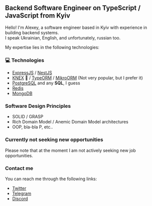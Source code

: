 
## Backend Software Engineer on TypeScript / JavaScript from Kyiv

Hello! I'm Alexey, a software engineer based in Kyiv with experience in building backend systems.<br>
I speak Ukrainian, English, and unfortunately, russian too.

My expertise lies in the following technologies:

### 💻 Technologies

- [ExpressJS](https://expressjs.com/) / [NestJS](https://nestjs.com/)
- [KNEX](https://knexjs.org/) 🙂 / [TypeORM](https://typeorm.io/) / [MikroORM](https://mikro-orm.io/) (Not very popular, but I prefer it) 
- [PostgreSQL](https://www.postgresql.org/) and any **SQL**, I guess
- [Redis](https://redis.io/)
- [MongoDB](https://www.mongodb.com/)


### Software Design Principles

- SOLID / GRASP
- Rich Domain Model / Anemic Domain Model architectures
- OOP, bla-bla P, etc..

### Currently not seeking new opportunities

Please note that at the moment I am not actively seeking new job opportunities. 

### Contact me

You can reach me through the following links:

- [Twitter](https://twitter.com/deitylamb)
- [Telegram](https://t.me/deitylamb)
- [Discord](https://discord.gg/Cymesy6cFD)

